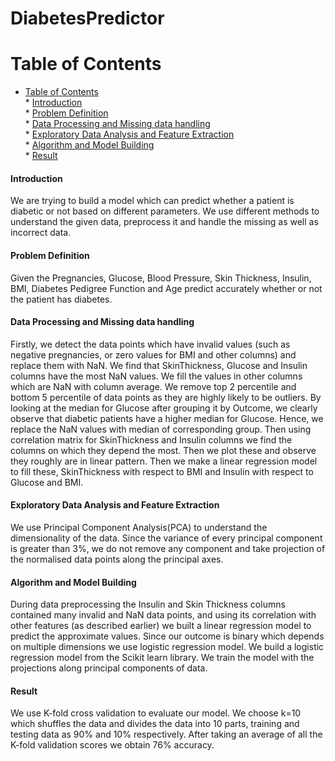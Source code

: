 # DiabetesPredictor
Table of Contents
=================

   * [Table of Contents](#table-of-contents)<br />
            * [Introduction](#introduction)<br />
            * [Problem Definition](#problem-definition)<br />
            * [Data Processing and Missing data handling](#data-processing-and-missing-data-handling)<br />
            * [Exploratory Data Analysis and Feature Extraction](#exploratory-data-analysis-and-feature-extraction)<br />
            * [Algorithm and Model Building](#algorithm-and-model-building)<br />
            * [Result](#result)
            
#### Introduction #### 

We are trying to build a model which can predict whether a patient is diabetic or not based on different parameters. We use different methods to understand the given data, preprocess it and handle the missing as well as incorrect data.

#### Problem Definition #### 

Given the Pregnancies, Glucose, Blood Pressure, Skin Thickness, Insulin, BMI, Diabetes Pedigree Function and Age predict accurately whether or not the patient has diabetes. 

#### Data Processing and Missing data handling #### 

Firstly, we detect the data points which have invalid values (such as negative pregnancies, or zero values for BMI and other columns) and replace them with NaN.
We find that SkinThickness, Glucose and Insulin columns have the most NaN values. We fill the values in other columns which are NaN with column average.
We remove top 2 percentile and bottom 5 percentile of data points as they are highly likely to be outliers.
By looking at the median for Glucose after grouping it by Outcome, we clearly observe that diabetic patients have a higher median for Glucose. Hence, we replace the NaN values with median of corresponding group.
Then using correlation matrix for SkinThickness and Insulin columns we find the columns on which they depend the most. Then we plot these and observe they roughly are in linear pattern. Then we make a linear regression model to fill these, SkinThickness with respect to BMI and Insulin with respect to Glucose and BMI.

#### Exploratory Data Analysis and Feature Extraction #### 

We use Principal Component Analysis(PCA) to understand the dimensionality of the data. Since the variance of every principal component is greater than 3%, we do not remove any component and take projection of the normalised data points along the principal axes.

####  Algorithm and Model Building #### 

During data preprocessing the Insulin and Skin Thickness columns contained many invalid and NaN data points, and using its correlation with other features (as described earlier) we built a linear regression model to predict the approximate values.
Since our outcome is binary which depends on multiple dimensions we use logistic regression model. We build a logistic regression model from the Scikit learn library. We train the model with the projections along principal components of data. 

####  Result #### 

We use K-fold cross validation to evaluate our model. We choose k=10 which shuffles the data and divides the data into 10 parts, training and testing data as 90% and 10% respectively.
After taking an average of all the K-fold validation scores we obtain 76% accuracy.

